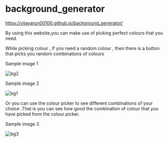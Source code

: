 # background_generator

https://vijayarun00100.github.io/background_generator/

By using this website,you can make use of picking perfect colours that you need. 

While picking colour , if you need a random colour , then there is a button that picks you random combinations of colours 

Sample image 1


![bg2](https://user-images.githubusercontent.com/64945040/227693503-2930d238-27b3-4a25-859e-b05067b36e72.png)


Sample image 2 


![bg1](https://user-images.githubusercontent.com/64945040/227693610-504cc459-e454-4acd-b92e-872a1f1599b0.png)


Or you can use the colour picker to see different combinations of your choice .That is you can see how good the combination of colour that you have picked from the colour picker.

Sample image 3 



![bg3](https://user-images.githubusercontent.com/64945040/227693751-2e79f15d-c761-44d3-96cb-286f0ca2b4a1.png)
